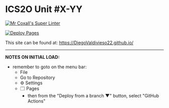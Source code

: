 # ICS2O Unit #X-YY

[![Mr Coxall's Super Linter](https://github.com/DiegoValdivieso22/Unit2-02-HTML-AreaPerRectangle/workflows/Mr%20Coxall's%20Super%20Linter/badge.svg)](https://github.com/DiegoValdivieso22/Unit2-02-HTML-AreaPerRectangle/actions)

[![Deploy Pages](https://github.com/<OWNER>/<REPOSITORY>/workflows/Deploy%20Pages/badge.svg)](https://github.com/DiegoValdivieso22/Unit2-02-HTML-AreaPerRectangle/actions)

This site can be found at: [https://DiegoValdivieso22.github.io/<REPOSITORY>](https://DiegoValdivieso22.github.io/Unit2-02-HTML-AreaPerRectangle)

---

**NOTES ON INITIAL LOAD:**
- remember to goto on the menu bar:
  - File
  - Go to Repository
  - ⚙ Settings
  - 🗔 Pages
    - then from the "Deploy from a branch ▼" button, select "GitHub Actions"
